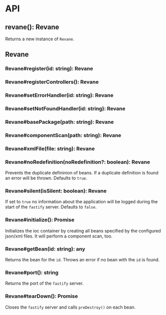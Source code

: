 # API

## revane(): Revane

Returns a new instance of `Revane`.

## Revane

### Revane#register(id: string): Revane

### Revane#registerControllers(): Revane

### Revane#setErrorHandler(id: string): Revane

### Revane#setNotFoundHandler(id: string): Revane

### Revane#basePackage(path: string): Revane

### Revane#componentScan(path: string): Revane

### Revane#xmlFile(file: string): Revane

### Revane#noRedefinition(noRedefinition?: boolean): Revane

Prevents the duplicate defininion of beans. If a duplicate definition is found an error will be thrown. Defaults to `true`.

### Revane#silent(isSilent: boolean): Revane

If set to `true` no information about the application will be logged during the 
start of the `fastify` server. Defaults to `false`.

### Revane#initialize(): Promise<void>

Initializes the ioc container by creating all beans specified by the configured 
json/xml files. It will perform a component scan, too.<br>


### Revane#getBean(id: string): any

Returns the bean for the `id`. Throws an error if no bean with the `id` is found.

### Revane#port(): string

Returns the port of the `fastify` server.

### Revane#tearDown(): Promise<void>

Closes the `fastify` server and calls `preDestroy()` on each bean.
